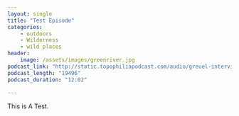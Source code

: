 ```yaml
---
layout: single
title: "Test Episode"
categories:
    - outdoors
    - Wilderness
    - wild places
header: 
    image: /assets/images/greenriver.jpg
podcast_link: "http://static.topophiliapodcast.com/audio/greuel-interview-finalcut-rough-3-22.mp3"
podcast_length: "19496"
podcast_duration: "12:02"
    
---
```


This is A Test. 